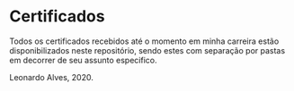 # Certificados

Todos os certificados recebidos até o momento em minha carreira estão disponibilizados neste repositório, sendo estes com separação por pastas em decorrer de seu assunto especifico. 

Leonardo Alves, 2020.
